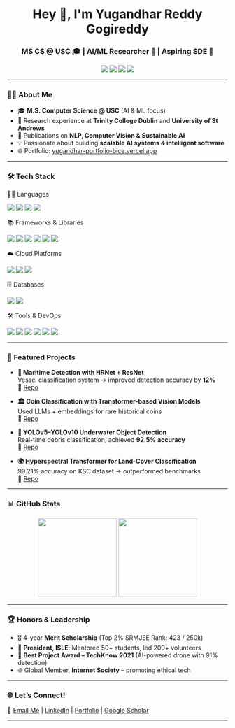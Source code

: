 

<h1 align="center">Hey 👋, I'm Yugandhar Reddy Gogireddy</h1>
<h3 align="center">MS CS @ USC 🎓 | AI/ML Researcher 🤖 | Aspiring SDE 🚀</h3>

<p align="center">
  <a href="https://www.linkedin.com/in/yugandhar-reddy-g-46ab7b256/"><img src="https://img.shields.io/badge/-LinkedIn-blue?logo=Linkedin&logoColor=white&style=flat-square"></a>
  <a href="mailto:gogiredd@usc.edu"><img src="https://img.shields.io/badge/-Email-red?logo=gmail&logoColor=white&style=flat-square"></a>
  <a href="https://yugandhar-portfolio-bice.vercel.app/"><img src="https://img.shields.io/badge/-Portfolio-black?logo=vercel&logoColor=white&style=flat-square"></a>
  <a href="https://scholar.google.com/citations?user=5kaQrHgAAAAJ&hl=en"><img src="https://img.shields.io/badge/Google-Scholar-darkblue?logo=googlescholar&logoColor=white"></a>
</p>

---

### 👨‍💻 About Me  
- 🎓 **M.S. Computer Science @ USC** (AI & ML focus)  
- 🔬 Research experience at **Trinity College Dublin** and **University of St Andrews**  
- 🧠 Publications on **NLP, Computer Vision & Sustainable AI**  
- 💡 Passionate about building **scalable AI systems & intelligent software**  
- 🌐 Portfolio: [yugandhar-portfolio-bice.vercel.app](https://yugandhar-portfolio-bice.vercel.app/)  

---

### 🛠 Tech Stack  

👨‍💻 Languages
<p> <img src="https://img.shields.io/badge/Python-3776AB?style=for-the-badge&logo=python&logoColor=white"/> <img src="https://img.shields.io/badge/C++-00599C?style=for-the-badge&logo=cplusplus&logoColor=white"/> <img src="https://img.shields.io/badge/C-00599C?style=for-the-badge&logo=c&logoColor=white"/> <img src="https://img.shields.io/badge/JavaScript-F7DF1E?style=for-the-badge&logo=javascript&logoColor=black"/> </p>
📚 Frameworks & Libraries
<p> <img src="https://img.shields.io/badge/TensorFlow-FF6F00?style=for-the-badge&logo=tensorflow&logoColor=white"/> <img src="https://img.shields.io/badge/PyTorch-EE4C2C?style=for-the-badge&logo=pytorch&logoColor=white"/> <img src="https://img.shields.io/badge/Scikit--Learn-F7931E?style=for-the-badge&logo=scikitlearn&logoColor=white"/> <img src="https://img.shields.io/badge/OpenCV-27338e?style=for-the-badge&logo=opencv&logoColor=white"/> <img src="https://img.shields.io/badge/NumPy-013243?style=for-the-badge&logo=numpy&logoColor=white"/> <img src="https://img.shields.io/badge/Pandas-150458?style=for-the-badge&logo=pandas&logoColor=white"/> </p>
☁️ Cloud Platforms
<p> <img src="https://img.shields.io/badge/AWS-232F3E?style=for-the-badge&logo=amazonaws&logoColor=white"/> <img src="https://img.shields.io/badge/Microsoft%20Azure-0078D4?style=for-the-badge&logo=microsoftazure&logoColor=white"/> <img src="https://img.shields.io/badge/Google%20Colab-F9AB00?style=for-the-badge&logo=googlecolab&logoColor=black"/> </p>
🗄️ Databases
<p> <img src="https://img.shields.io/badge/MySQL-4479A1?style=for-the-badge&logo=mysql&logoColor=white"/> <img src="https://img.shields.io/badge/Big%20Data-FF6F00?style=for-the-badge&logo=apachehadoop&logoColor=white"/> </p>
🛠 Tools & DevOps
<p> <img src="https://img.shields.io/badge/Git-F05032?style=for-the-badge&logo=git&logoColor=white"/> <img src="https://img.shields.io/badge/GitHub-181717?style=for-the-badge&logo=github&logoColor=white"/> <img src="https://img.shields.io/badge/VS%20Code-0078d7?style=for-the-badge&logo=visual-studio-code&logoColor=white"/> <img src="https://img.shields.io/badge/Jupyter-F37626?style=for-the-badge&logo=jupyter&logoColor=white"/> <img src="https://img.shields.io/badge/Excel-217346?style=for-the-badge&logo=microsoft-excel&logoColor=white"/> <img src="https://img.shields.io/badge/FAISS-2F6DB0?style=for-the-badge&logo=facebook&logoColor=white"/> </p>

---

### 🚀 Featured Projects  

- **🧠 Maritime Detection with HRNet + ResNet**  
  Vessel classification system → improved detection accuracy by **12%**  
  🔗 [Repo](#)  

- **🏛 Coin Classification with Transformer-based Vision Models**  
  Used LLMs + embeddings for rare historical coins  
  🔗 [Repo](#)  

- **🌊 YOLOv5–YOLOv10 Underwater Object Detection**  
  Real-time debris classification, achieved **92.5% accuracy**  
  🔗 [Repo](#)  

- **🌍 Hyperspectral Transformer for Land-Cover Classification**  
  99.21% accuracy on KSC dataset → outperformed benchmarks  
  🔗 [Repo](#)  

---

### 📊 GitHub Stats  

<p align="center">
  <img src="https://github-readme-stats.vercel.app/api?username=GOGIREDDY007&show_icons=true&theme=radical&count_private=true" height="180"/>
  <img src="https://github-readme-stats.vercel.app/api/top-langs/?username=GOGIREDDY007&layout=compact&theme=radical" height="180"/>
</p>

---

### 🏆 Honors & Leadership  
- 🎖 4-year **Merit Scholarship** (Top 2% SRMJEE Rank: 423 / 250k)  
- 👑 **President, ISLE**: Mentored 50+ students, led 200+ volunteers  
- 🥇 **Best Project Award – TechKnow 2021** (AI-powered drone with 91% detection)  
- 🌐 Global Member, **Internet Society** – promoting ethical tech  

---

### 🌐 Let’s Connect!  
💌 [Email Me](mailto:gogiredd@usc.edu) | [LinkedIn](https://www.linkedin.com/in/yugandhar-reddy-g-46ab7b256/) | [Portfolio](https://yugandhar-portfolio-bice.vercel.app/) | [Google Scholar](https://scholar.google.com/citations?user=5kaQrHgAAAAJ&hl=en)  

---

